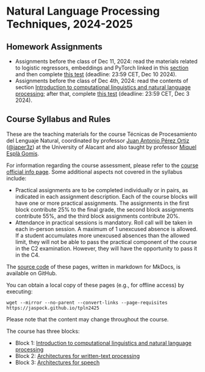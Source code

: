 # Natural Language Processing Techniques, 2024-2025

## Homework Assignments

<!--
- Assignments **before the class of Jan 19, 2025**: Read the materials related to speech recognition, linked in this [section](speech.md#contenidos-a-preparar-antes-de-la-sesion-del-19012025) and then complete [this test](https://forms.gle/woGk9hkmepMVkrg47) (deadline: 23:59 CET, Jan 18 2025).
- Assignments **before the class of Jan 17, 2025**: Read the materials related to full encoder-decoder transformer models, encoder-like transformers, large language models and multilingual models linked in this [section](text.md#contenidos-a-preparar-antes-de-la-sesion-del-17012025) and then complete [this test](https://forms.gle/GRK5SLc3STkup8at9) (deadline: 23:59 CET, Jan 16 2025).
- Assignments before the class of Jan 10, 2025: Read the materials related to embeddings, neural networks and transformers, linked in this [section](text.md#contenidos-a-preparar-antes-de-la-sesion-del-10012025) and then complete [this test](https://forms.gle/7KDwRtXcrpxsKjHp7) (deadline: 23:59 CET, Jan 9 2025).
- Assignments before the class of Dec 20, 2024: This class will have two parts taught by different teachers; therefore, your assignments will deal with two different topics. Firstly, read the new contents of section [_Introduction to computational linguistics and natural language processing_](cl.md); after that, complete [this test](https://forms.gle/ZkDWRSRSzB4p7Ugy7) and read the article "The Future of Computational Linguistics: On Beyond Alchemy" [here](https://www.frontiersin.org/articles/10.3389/frai.2021.625341/full) (Reading time: one hour and a half) (deadline: 23:59 CET, Dec 19 2024). Secondly, read the materials related to logistic regressors and PyTorch linked in this [section](text.md#contenidos-a-preparar-antes-de-la-sesion-del-20122024) and then complete [this test](https://forms.gle/V3U9MTHo7c9DNhkc6) (same deadline: 23:59 CET, Dec 19 2024).
-->
- Assignments before the class of Dec 11, 2024: read the materials related to logistic regressors, embeddings and PyTorch linked in this [section](text.md#before-text1) and then complete [this test](https://forms.gle/V3U9MTHo7c9DNhkc6) (deadline: 23:59 CET, Dec 10 2024).
- Assignments before the class of Dec 4th, 2024: read the contents of section [Introduction to computational linguistics and natural language processing](cl.md); after that, complete [this test](https://forms.gle/LUySkd6MkHPPuP896) (deadline: 23:59 CET, Dec 3 2024).

## Course Syllabus and Rules

These are the teaching materials for the course Técnicas de Procesamiento del Lenguaje Natural, coordinated by professor [Juan Antonio Pérez Ortiz][japerez_url] ([@japer3z][japerez_twitter]) at the University of Alacant and also taught by professor [Miquel Esplà Gomis][miquel_url].

For information regarding the course assessment, please refer to the [course official info page][syllabus]. Some additional aspects not covered in the syllabus include:

[japerez_url]: https://cvnet.cpd.ua.es/curriculum-breve/es/perez-ortiz-juan-antonio/15404
[miquel_url]: https://cvnet.cpd.ua.es/curriculum-breve/es/espla-gomis-miquel/16262
[japerez_twitter]: https://twitter.com/japer3z
[syllabus]: https://cvnet.cpd.ua.es/Guia-Docente/GuiaDocente/Index?wcodest=D114&wcodasi=43505&wlengua=C&scaca=2024-25

- Practical assignments are to be completed individually or in pairs, as indicated in each assignment description. Each of the course blocks will have one or more practical assignments. The assignments in the first block contribute 25% to the final grade, the second block assignments contribute 55%, and the third block assignments contribute 20%.
- Attendance in practical sessions is mandatory. Roll call will be taken in each in-person session. A maximum of 1 unexcused absence is allowed. If a student accumulates more unexcused absences than the allowed limit, they will not be able to pass the practical component of the course in the C2 examination. However, they will have the opportunity to pass it in the C4.

The [source code][source] of these pages, written in markdown for MkDocs, is available on GitHub.

[source]: https://github.com/jaspock/tpln2425

You can obtain a local copy of these pages (e.g., for offline access) by executing:

    wget --mirror --no-parent --convert-links --page-requisites https://jaspock.github.io/tpln2425

Please note that the content may change throughout the course.

The course has three blocks:

* Block 1: [Introduction to computational linguistics and natural language processing](cl.md)
* Block 2: [Architectures for written-text processing](text.md)
* Block 3: [Architectures for speech](speech.md)

